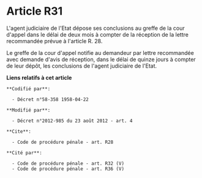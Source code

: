 # Article R31

L'agent judiciaire de l'Etat dépose ses conclusions au greffe de la cour d'appel dans le délai de deux mois à compter de la
réception de la lettre recommandée prévue à l'article R. 28. 

Le greffe de la cour d'appel notifie au demandeur par lettre recommandée avec demande d'avis de réception, dans le délai de
quinze jours à compter de leur dépôt, les conclusions de l'agent judiciaire de l'Etat.

**Liens relatifs à cet article**

	**Codifié par**:

	  - Décret n°58-358 1958-04-22

	**Modifié par**:

	  - Décret n°2012-985 du 23 août 2012 - art. 4

	**Cite**:

	  - Code de procédure pénale - art. R28

	**Cité par**:

	  - Code de procédure pénale - art. R32 (V)
	  - Code de procédure pénale - art. R36 (V)

